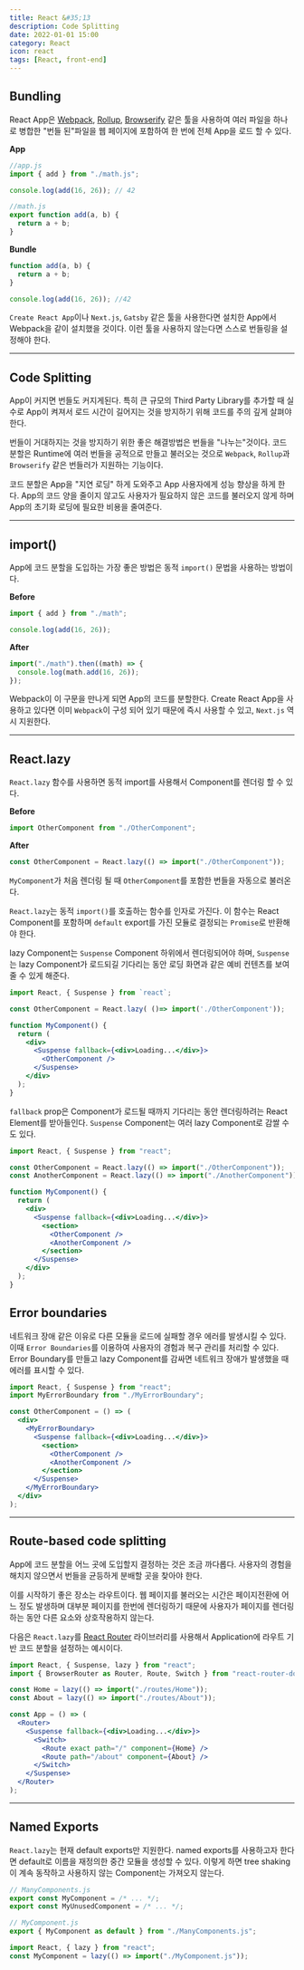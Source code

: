 ```yaml
---
title: React &#35;13
description: Code Splitting
date: 2022-01-01 15:00
category: React
icon: react
tags: [React, front-end]
---
```


## Bundling

React App은 [Webpack](https://webpack.js.org/), [Rollup](https://rollupjs.org/guide/en/), [Browserify](https://browserify.org/) 같은 툴을 사용하여 여러 파일을 하나로 병합한 "번들 된"파일을 웹 페이지에 포함하여 한 번에 전체 App을 로드 할 수 있다.

**App**

```jsx
//app.js
import { add } from "./math.js";

console.log(add(16, 26)); // 42
```

```jsx
//math.js
export function add(a, b) {
  return a + b;
}
```

**Bundle**

```jsx
function add(a, b) {
  return a + b;
}

console.log(add(16, 26)); //42
```

`Create React App`이나 `Next.js`, `Gatsby` 같은 툴을 사용한다면 설치한 App에서 Webpack을 같이 설치했을 것이다. 이런 툴을 사용하지 않는다면 스스로 번들링을 설정해야 한다.

<hr />

## Code Splitting

App이 커지면 번들도 커지게된다. 특히 큰 규모의 Third Party Library를 추가할 때 실수로 App이 켜져서 로드 시간이 길어지는 것을 방지하기 위해 코드를 주의 깊게 살펴야 한다.

번들이 거대하지는 것을 방지하기 위한 좋은 해결방법은 번들을 "나누는"것이다. 코드 분할은 Runtime에 여러 번들을 공적으로 만들고 불러오는 것으로 `Webpack`, `Rollup`과 `Browserify` 같은 번들러가 지원하는 기능이다.

코드 분할은 App을 "지연 로딩" 하게 도와주고 App 사용자에게 성능 향상을 하게 한다. App의 코드 양을 줄이지 않고도 사용자가 필요하지 않은 코드를 불러오지 않게 하며 App의 초기화 로딩에 필요한 비용을 줄여준다.

<hr />

## import()

App에 코드 분할을 도입하는 가장 좋은 방법은 동적 `import()` 문법을 사용하는 방법이다.

**Before**

```jsx
import { add } from "./math";

console.log(add(16, 26));
```

**After**

```jsx
import("./math").then((math) => {
  console.log(math.add(16, 26));
});
```

Webpack이 이 구문을 만나게 되면 App의 코드를 분할한다. Create React App을 사용하고 있다면 이미 `Webpack`이 구성 되어 있기 때문에 즉시 사용할 수 있고, `Next.js` 역시 지원한다.

<hr />

## React.lazy

`React.lazy` 함수를 사용하면 동적 import를 사용해서 Component를 렌더링 할 수 있다.

**Before**

```jsx
import OtherComponent from "./OtherComponent";
```

**After**

```jsx
const OtherComponent = React.lazy(() => import("./OtherComponent"));
```

`MyComponent`가 처음 렌더링 될 때 `OtherComponent`를 포함한 번들을 자동으로 불러온다.

`React.lazy`는 동적 `import()`를 호출하는 함수를 인자로 가진다. 이 함수는 React Component를 포함하며 `default` export를 가진 모듈로 결정되는 `Promise`로 반환해야 한다.

lazy Component는 `Suspense` Component 하위에서 렌더링되어야 하며, `Suspense`는 lazy Component가 로드되길 기다리는 동안 로딩 화면과 같은 예비 컨텐츠를 보여줄 수 있게 해준다.

```jsx
import React, { Suspense } from `react`;

const OtherComponent = React.lazy( ()=> import('./OtherComponent'));

function MyComponent() {
  return (
    <div>
      <Suspense fallback={<div>Loading...</div>}>
        <OtherComponent />
      </Suspense>
    </div>
  );
}
```

`fallback` prop은 Component가 로드될 때까지 기다리는 동안 렌더링하려는 React Element를 받아들인다. `Suspense` Component는 여러 lazy Component로 감쌀 수도 있다.

```jsx
import React, { Suspense } from "react";

const OtherComponent = React.lazy(() => import("./OtherComponent"));
const AnotherComponent = React.lazy(() => import("./AnotherComponent"));

function MyComponent() {
  return (
    <div>
      <Suspense fallback={<div>Loading...</div>}>
        <section>
          <OtherComponent />
          <AnotherComponent />
        </section>
      </Suspense>
    </div>
  );
}
```

## Error boundaries

네트워크 장애 같은 이유로 다른 모듈을 로드에 실패할 경우 에러를 발생시킬 수 있다. 이때 `Error Boundaries`를 이용하여 사용자의 경험과 복구 관리를 처리할 수 있다. Error Boundary를 만들고 lazy Component를 감싸면 네트워크 장애가 발생했을 때 에러를 표시할 수 있다.

```jsx
import React, { Suspense } from "react";
import MyErrorBoundary from "./MyErrorBoundary";

const OtherComponent = () => (
  <div>
    <MyErrorBoundary>
      <Suspense fallback={<div>Loading...</div>}>
        <section>
          <OtherComponent />
          <AnotherComponent />
        </section>
      </Suspense>
    </MyErrorBoundary>
  </div>
);
```

<hr />

## Route-based code splitting

App에 코드 분할을 어느 곳에 도입할지 결정하는 것은 조금 까다롭다. 사용자의 경험을 해치지 않으면서 번들을 균등하게 분배할 곳을 찾아야 한다.

이를 시작하기 좋은 장소는 라우트이다. 웹 페이지를 불러오는 시간은 페이지전환에 어느 정도 발생하며 대부분 페이지를 한번에 렌더링하기 때문에 사용자가 페이지를 렌더링하는 동안 다른 요소와 상호작용하지 않는다.

다음은 `React.lazy`를 [React Router](https://reactrouter.com/) 라이브러리를 사용해서 Application에 라우트 기반 코드 분할을 설정하는 예시이다.

```jsx
import React, { Suspense, lazy } from "react";
import { BrowserRouter as Router, Route, Switch } from "react-router-dom";

const Home = lazy(() => import("./routes/Home"));
const About = lazy(() => import("./routes/About"));

const App = () => (
  <Router>
    <Suspense fallback={<div>Loading...</div>}>
      <Switch>
        <Route exact path="/" component={Home} />
        <Route path="/about" component={About} />
      </Switch>
    </Suspense>
  </Router>
);
```

<hr />

## Named Exports

`React.lazy`는 현재 default exports만 지원한다. named exports를 사용하고자 한다면 default로 이름을 재정의한 중간 모듈을 생성할 수 있다. 이렇게 하면 tree shaking이 계속 동작하고 사용하지 않는 Component는 가져오지 않는다.

```jsx
// ManyComponents.js
export const MyComponent = /* ... */;
export const MyUnusedComponent = /* ... */;
```

```jsx
// MyComponent.js
export { MyComponent as default } from "./ManyComponents.js";
```

```jsx
import React, { lazy } from "react";
const MyComponent = lazy(() => import("./MyComponent.js"));
```